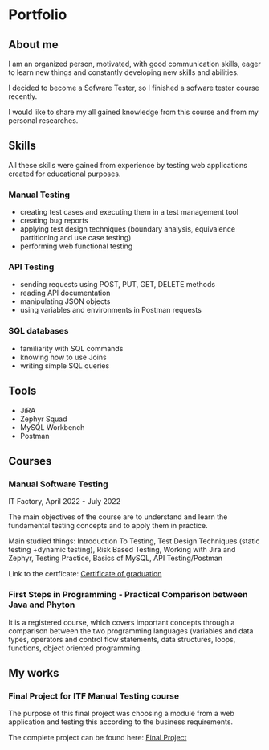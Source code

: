 # Portfolio

## About me

I am an organized person, motivated, with good communication skills, eager to learn new things and constantly developing new skills and abilities. 

I decided to become a Sofware Tester, so I finished a sofware tester course recently. 

I would like to share my all gained knowledge from this course and from my personal researches.

## Skills

All these skills were gained from experience by testing web applications created for educational purposes.

### Manual Testing

* creating test cases and executing them in a test management tool
* creating bug reports 
* applying test design techniques (boundary analysis, equivalence partitioning and use case testing)
* performing web functional testing 

### API Testing

* sending requests using POST, PUT, GET, DELETE methods
* reading API documentation
* manipulating JSON objects
* using variables and environments in Postman requests

### SQL databases

* familiarity with SQL commands
* knowing how to use Joins
* writing simple SQL queries


## Tools
* JiRA
* Zephyr Squad
* MySQL Workbench
* Postman

## Courses

### Manual Software Testing

IT Factory, April 2022 - July 2022

The main objectives of the course are to understand and learn the fundamental testing concepts and to apply them in practice.

Main studied things: Introduction To Testing, Test Design Techniques (static testing +dynamic testing), Risk Based Testing, Working with Jira and Zephyr, Testing Practice, Basics of MySQL, API Testing/Postman

Link to the certficate: [Certificate of graduation](https://github.com/matyasmelinda/images-in-readme/blob/7993dac0d16b2f8ea11282c74005cab605f540b5/M%C3%A1ty%C3%A1s%20Melinda%20-%20Testare%20Manuala%20Diploma%20IT%20Factory%20(1).pdf)

### First Steps in Programming - Practical Comparison between Java and Phyton

It is a registered course, which covers important concepts through a comparison between the two programming languages (variables and data types, operators and control flow statements, data structures, loops, functions, object oriented programming.

## My works

### Final Project for ITF Manual Testing course

The purpose of this final project was choosing a module from a web application and testing this according to the business requirements.

The complete project can be found here: [Final Project](https://github.com/matyasmelinda/manual_testing_portofolio/tree/main/Final%20Project)
